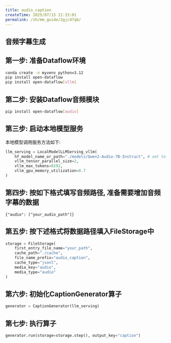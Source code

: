 ```yaml
---
title: audio_caption
createTime: 2025/07/15 21:33:01
permalink: /zh/mm_guide/2gjc47qb/
---
```



## 音频字幕生成

## 第一步: 准备Dataflow环境
```bash
conda create -n myvenv python=3.12
pip install open-dataflow
pip install open-dataflow[vllm]
```

## 第二步: 安装Dataflow音频模块
```bash
pip install open-dataflow[audio]
```

## 第三步: 启动本地模型服务
本地模型调用服务方法如下:
```python
llm_serving = LocalModelLLMServing_vllm(
    hf_model_name_or_path="./models/Qwen2-Audio-7B-Instruct", # set to your own model path
    vllm_tensor_parallel_size=2,
    vllm_max_tokens=8192,
    vllm_gpu_memory_utilization=0.7
)
```

## 第四步: 按如下格式填写音频路径, 准备需要增加音频字幕的数据
```jsonl
{"audio": ["your_audio_path"]}
```

## 第五步: 按下述格式将数据路径填入FileStorage中
```python
storage = FileStorage(
    first_entry_file_name="your_path",
    cache_path="./cache",
    file_name_prefix="audio_caption",
    cache_type="jsonl",
    media_key="audio",
    media_type="audio"
)
```

## 第六步: 初始化CaptionGenerator算子
```python
generator = CaptionGenerator(llm_serving)
```

## 第七步: 执行算子
```python
generator.run(storage=storage.step(), output_key="caption")
```